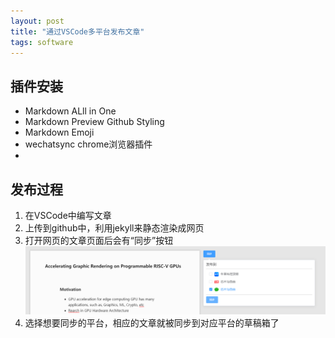 ```yaml
---
layout: post
title: "通过VSCode多平台发布文章"
tags: software
---
```


## 插件安装

- Markdown ALll in One
- Markdown Preview Github Styling
- Markdown Emoji
- wechatsync chrome浏览器插件
- 
## 发布过程

1. 在VSCode中编写文章
2. 上传到github中，利用jekyll来静态渲染成网页
3. 打开网页的文章页面后会有“同步”按钮
![按钮](/assets/snip-images/2023-05-20_110318.png)
4. 选择想要同步的平台，相应的文章就被同步到对应平台的草稿箱了
